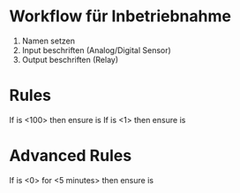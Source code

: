 # Workflow für Inbetriebnahme
1. Namen setzen
2. Input beschriften (Analog/Digital Sensor)
3. Output beschriften (Relay)


# Rules
If <temperature> is <higher than> <100> then ensure <heating-relay> is <off>
If <movement> is <equal> <1> then ensure <light-relay> is <on>

# Advanced Rules
If <movement> is <equal> <0> for <5 minutes> then ensure <light-relay> is <off>
